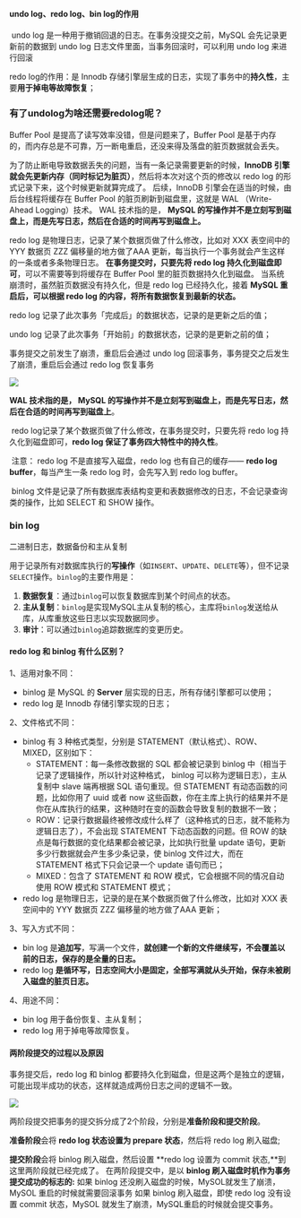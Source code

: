 #### undo log、redo log、bin log的作用

​	undo log 是一种用于撤销回退的日志。在事务没提交之前，MySQL 会先记录更新前的数据到 undo log 日志文件里面，当事务回滚时，可以利用 undo log 来进行回滚

redo log的作用：是 Innodb 存储引擎层生成的日志，实现了事务中的**持久性**，主要**用于掉电等故障恢复**；

### 有了undolog为啥还需要redolog呢？

Buffer Pool 是提高了读写效率没错，但是问题来了，Buffer Pool 是基于内存的，而内存总是不可靠，万一断电重启，还没来得及落盘的脏页数据就会丢失。

为了防止断电导致数据丢失的问题，当有一条记录需要更新的时候，**InnoDB 引擎就会先更新内存（同时标记为脏页）**，然后将本次对这个页的修改以 redo log 的形式记录下来，这个时候更新就算完成了。 后续，InnoDB 引擎会在适当的时候，由后台线程将缓存在 Buffer Pool 的脏页刷新到磁盘里，这就是 WAL （Write-Ahead Logging）技术。 WAL 技术指的是， **MySQL 的写操作并不是立刻写到磁盘上，而是先写日志，然后在合适的时间再写到磁盘上。**

redo log 是物理日志，记录了某个数据页做了什么修改，比如对 XXX 表空间中的 YYY 数据页 ZZZ 偏移量的地方做了AAA 更新，每当执行一个事务就会产生这样的一条或者多条物理日志。 **在事务提交时，只要先将 redo log 持久化到磁盘即可**，可以不需要等到将缓存在 Buffer Pool 里的脏页数据持久化到磁盘。 当系统崩溃时，虽然脏页数据没有持久化，但是 redo log 已经持久化，接着 **MySQL 重启后，可以根据 redo log 的内容，将所有数据恢复到最新的状态。**

redo log 记录了此次事务「完成后」的数据状态，记录的是更新之后的值； 

undo log 记录了此次事务「开始前」的数据状态，记录的是更新之前的值；

事务提交之前发生了崩溃，重启后会通过 undo log 回滚事务，事务提交之后发生了崩溃，重启后会通过 redo log 恢复事务



![](D:\学习笔记\MySQL\picture\Snipaste_2025-03-17_01-57-58.png)

**WAL 技术指的是， MySQL 的写操作并不是立刻写到磁盘上，而是先写日志，然后在合适的时间再写到磁盘上**。

​	redo log记录了某个数据页做了什么修改，在事务提交时，只要先将 redo log 持久化到磁盘即可，**redo log 保证了事务四大特性中的持久性**。

​	注意： redo log 不是直接写入磁盘，redo log 也有自己的缓存—— **redo log buffer**，每当产生一条 redo log 时，会先写入到 redo log buffer。

​	binlog 文件是记录了所有数据库表结构变更和表数据修改的日志，不会记录查询类的操作，比如 SELECT 和 SHOW 操作。

### bin log

二进制日志，数据备份和主从复制

用于记录所有对数据库执行的**写操作**（如`INSERT`、`UPDATE`、`DELETE`等），但不记录`SELECT`操作。`binlog`的主要作用是：

1. **数据恢复**：通过`binlog`可以恢复数据库到某个时间点的状态。
2. **主从复制**：`binlog`是实现MySQL主从复制的核心，主库将`binlog`发送给从库，从库重放这些日志以实现数据同步。
3. **审计**：可以通过`binlog`追踪数据库的变更历史。

#### redo log 和 binlog 有什么区别？

1、适用对象不同：

- binlog 是 MySQL 的 **Server** 层实现的日志，所有存储引擎都可以使用；
- redo log 是 Innodb 存储引擎实现的日志；

2、文件格式不同：

- binlog 有 3 种格式类型，分别是 STATEMENT（默认格式）、ROW、 MIXED，区别如下：
  - STATEMENT：每一条修改数据的 SQL 都会被记录到 binlog 中（相当于记录了逻辑操作，所以针对这种格式， binlog 可以称为逻辑日志），主从复制中 slave 端再根据 SQL 语句重现。但 STATEMENT 有动态函数的问题，比如你用了 uuid 或者 now 这些函数，你在主库上执行的结果并不是你在从库执行的结果，这种随时在变的函数会导致复制的数据不一致；
  - ROW：记录行数据最终被修改成什么样了（这种格式的日志，就不能称为逻辑日志了），不会出现 STATEMENT 下动态函数的问题。但 ROW 的缺点是每行数据的变化结果都会被记录，比如执行批量 update 语句，更新多少行数据就会产生多少条记录，使 binlog 文件过大，而在 STATEMENT 格式下只会记录一个 update 语句而已；
  - MIXED：包含了 STATEMENT 和 ROW 模式，它会根据不同的情况自动使用 ROW 模式和 STATEMENT 模式；
- redo log 是物理日志，记录的是在某个数据页做了什么修改，比如对 XXX 表空间中的 YYY 数据页 ZZZ 偏移量的地方做了AAA 更新；

3、写入方式不同：

- bin log 是**追加写**，写满一个文件，**就创建一个新的文件继续写，不会覆盖以前的日志，保存的是全量的日志。**
- redo log **是循环写，日志空间大小是固定，全部写满就从头开始，保存未被刷入磁盘的脏页日志。**

4、用途不同：

- bin log 用于备份恢复、主从复制；
- redo log 用于掉电等故障恢复。

#### 两阶段提交的过程以及原因

事务提交后，redo log 和 binlog 都要持久化到磁盘，但是这两个是独立的逻辑，可能出现半成功的状态，这样就造成两份日志之间的逻辑不一致。

![](D:\学习笔记\MySQL\picture\Snipaste_2025-03-12_23-18-29.png)

两阶段提交把事务的提交拆分成了2个阶段，分别是**准备阶段和提交阶段**。

**准备阶段**会将 **redo log 状态设置为 prepare 状态**，然后将 redo log 刷入磁盘;

**提交阶段**会将 binlog 刷入磁盘，然后设置 **redo log 设置为 commit 状态,**到这里两阶段就已经完成了。
在两阶段提交中，是以 **binlog 刷入磁盘时机作为事务提交成功的标志的:**
如果 binlog 还没刷入磁盘的时候，MySOL就发生了崩溃，MySOL 重启的时候就需要回滚事务
如果 binlog 刷入磁盘，即使 redo log 没有设置 commit 状态，MySOL 就发生了崩溃，MySQL重启的时候就会提交事务。